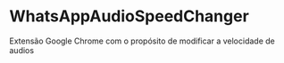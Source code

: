# WhatsAppAudioSpeedChanger
Extensão Google Chrome com o propósito de modificar a velocidade de audios